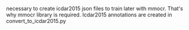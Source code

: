 necessary to create icdar2015 json files to train later with mmocr. That's why mmocr library is required. Icdar2015 annotations are created in convert_to_icdar2015.py